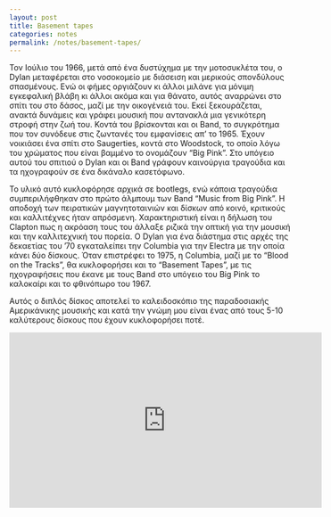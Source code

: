 ```yaml
---
layout: post
title: Basement tapes
categories: notes
permalink: /notes/basement-tapes/
---
```


Τον Ιούλιο του 1966, μετά από ένα δυστύχημα με την μοτοσυκλέτα του, ο Dylan μεταφέρεται στο νοσοκομείο με διάσειση και μερικούς σπονδύλους σπασμένους. Ενώ οι φήμες οργιάζουν κι άλλοι μιλάνε για μόνιμη εγκεφαλική βλάβη κι άλλοι ακόμα και για θάνατο, αυτός αναρρώνει στο σπίτι του στο δάσος, μαζί με την οικογένειά του. Εκεί ξεκουράζεται, ανακτά δυνάμεις και γράφει μουσική που αντανακλά μια γενικότερη στροφή στην ζωή του. Κοντά του βρίσκονται και οι Band, το συγκρότημα που τον συνόδευε στις ζωντανές του εμφανίσεις απ’ το 1965. Έχουν νοικιάσει ένα σπίτι στο Saugerties, κοντά στο Woodstock, το οποίο λόγω του χρώματος που είναι βαμμένο το ονομάζουν “Big Pink”. Στο υπόγειο αυτού του σπιτιού ο Dylan και οι Band γράφουν καινούργια τραγούδια και τα ηχογραφούν σε ένα δικάναλο κασετόφωνο. 

Το υλικό αυτό κυκλοφόρησε αρχικά σε bootlegs, ενώ κάποια τραγούδια συμπεριλήφθηκαν στο πρώτο άλμπουμ των Band “Music from Big Pink”. Η αποδοχή των πειρατικών μαγνητοταινιών και δίσκων από κοινό, κριτικούς και καλλιτέχνες ήταν απρόσμενη. Χαρακτηριστική είναι η δήλωση του Clapton πως η ακρόαση τους του άλλαξε ριζικά την οπτική για την μουσική και την καλλιτεχνική του πορεία. Ο Dylan για ένα διάστημα στις αρχές της δεκαετίας του ’70 εγκαταλείπει την Columbia για την Electra με την οποία κάνει δύο δίσκους. Όταν επιστρέφει το 1975, η Columbia, μαζί με το “Blood on the Tracks”, θα κυκλοφορήσει και το “Basement Tapes”, με τις ηχογραφήσεις που έκανε με τους Band στο υπόγειο του Big Pink το καλοκαίρι και το φθινόπωρο του 1967. 

Αυτός ο διπλός δίσκος αποτελεί το καλειδοσκόπιο της παραδοσιακής Αμερικάνικης μουσικής και κατά την γνώμη μου είναι ένας από τους 5-10 καλύτερους δίσκους που έχουν κυκλοφορήσει ποτέ.

<div class="youtube-embed-container">
	<iframe width="560" height="315" src="https://www.youtube.com/embed/AUtLZPcThwY" title="YouTube video player" frameborder="0" allow="accelerometer; autoplay; clipboard-write; encrypted-media; gyroscope; picture-in-picture" allowfullscreen></iframe>
</div>
